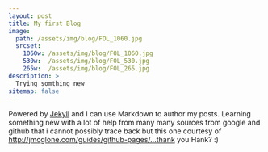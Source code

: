 ```yaml
---
layout: post
title: My first Blog
image: 
  path: /assets/img/blog/FOL_1060.jpg
  srcset:
    1060w: /assets/img/blog/FOL_1060.jpg
    530w:  /assets/img/blog/FOL_530.jpg
    265w:  /assets/img/blog/FOL_265.jpg
description: >
  Trying somthing new
sitemap: false
---
```


Powered by [Jekyll](http://jekyllrb.com) and I can use Markdown to author my posts. 
Learning something new with a lot of help from many many sources from google and github that i cannot possibly trace back 
but this one courtesy of http://jmcglone.com/guides/github-pages/...thank you Hank? :)

